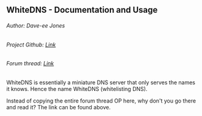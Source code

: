 ## WhiteDNS - Documentation and Usage
###### Author: Dave-ee Jones
###### Project Github: [Link](https://github.com/Dave-ee/WhiteDNS)
###### Forum thread: [Link](https://forums.hak5.org/topic/41233-whitedns-mini-dns-server/)

WhiteDNS is essentially a miniature DNS server that only serves the names it knows. Hence the name WhiteDNS (whitelisting DNS).

Instead of copying the entire forum thread OP here, why don't you go there and read it? The link can be found above.
